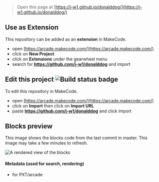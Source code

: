  


> Open this page at [https://j-w1.github.io/donalddog/](https://j-w1.github.io/donalddog/)

## Use as Extension

This repository can be added as an **extension** in MakeCode.

* open [https://arcade.makecode.com/](https://arcade.makecode.com/)
* click on **New Project**
* click on **Extensions** under the gearwheel menu
* search for **https://github.com/j-w1/donalddog** and import

## Edit this project ![Build status badge](https://github.com/j-w1/donalddog/workflows/MakeCode/badge.svg)

To edit this repository in MakeCode.

* open [https://arcade.makecode.com/](https://arcade.makecode.com/)
* click on **Import** then click on **Import URL**
* paste **https://github.com/j-w1/donalddog** and click import

## Blocks preview

This image shows the blocks code from the last commit in master.
This image may take a few minutes to refresh.

![A rendered view of the blocks](https://github.com/j-w1/donalddog/raw/master/.github/makecode/blocks.png)

#### Metadata (used for search, rendering)

* for PXT/arcade
<script src="https://makecode.com/gh-pages-embed.js"></script><script>makeCodeRender("{{ site.makecode.home_url }}", "{{ site.github.owner_name }}/{{ site.github.repository_name }}");</script>
